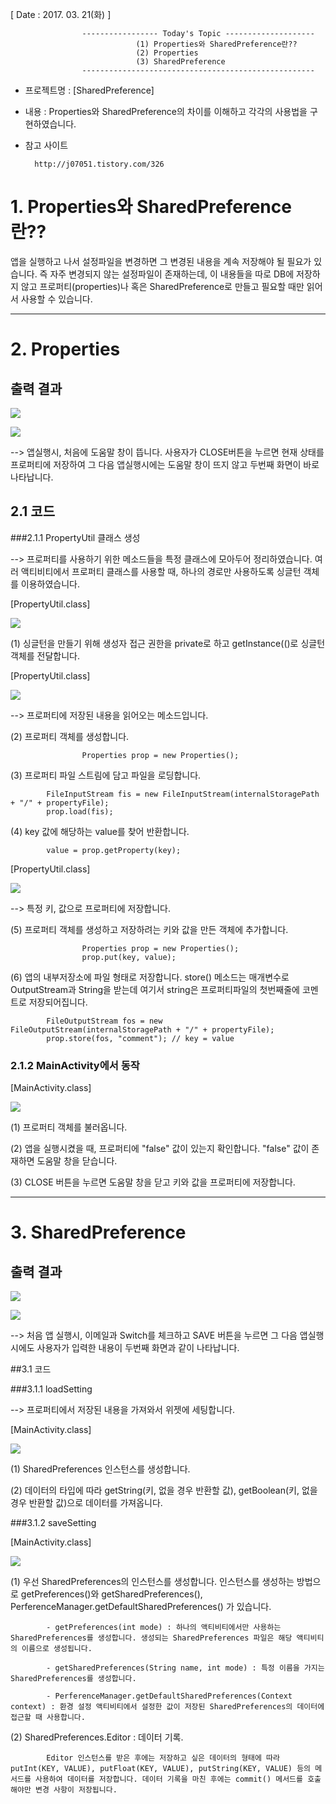 [ Date : 2017. 03. 21(화) ]

					----------------- Today's Topic --------------------
								(1) Properties와 SharedPreference란??
								(2) Properties
								(3) SharedPreference
					----------------------------------------------------

- 프로젝트명 : [SharedPreference]

- 내용 : Properties와 SharedPreference의 차이를 이해하고 각각의 사용법을 구현하였습니다.

- 참고 사이트

		http://j07051.tistory.com/326
	

   
# 1. Properties와 SharedPreference란??

앱을 실행하고 나서 설정파일을 변경하면 그 변경된 내용을 계속 저장해야 될 필요가 있습니다. 즉 자주 변경되지 않는 설정파일이 존재하는데, 이 내용들을 따로 DB에 저장하지 않고 프로퍼티(properties)나 혹은 SharedPreference로 만들고 필요할 때만 읽어서 사용할 수 있습니다.


---------------------------------------------------

# 2. Properties

## 출력 결과

![](http://i.imgur.com/TawBgxi.png)


![](http://i.imgur.com/t2ASjk4.png)


--> 앱실행시, 처음에 도움말 창이 뜹니다. 사용자가 CLOSE버튼을 누르면 현재 상태를 프로퍼티에 저장하여 그 다음 앱실행시에는 도움말 창이 뜨지 않고 두번째 화면이 바로 나타납니다.  

## 2.1 코드

###2.1.1 PropertyUtil 클래스 생성

--> 프로퍼티를 사용하기 위한 메소드들을 특정 클래스에 모아두어 정리하였습니다. 여러 액티비티에서 프로퍼티 클래스를 사용할 때, 하나의 경로만 사용하도록 싱글턴 객체를 이용하였습니다.

[PropertyUtil.class]

![](http://i.imgur.com/uxaHEjW.png)

(1) 싱글턴을 만들기 위해 생성자 접근 권한을 private로 하고 getInstance(()로 싱글턴 객체를 전달합니다. 

[PropertyUtil.class]

![](http://i.imgur.com/cRIDFyd.png)

--> 프로퍼티에 저장된 내용을 읽어오는 메소드입니다.

(2) 프로퍼티 객체를 생성합니다. 

					Properties prop = new Properties();

(3) 프로퍼티 파일 스트림에 담고 파일을 로딩합니다.

	        FileInputStream fis = new FileInputStream(internalStoragePath + "/" + propertyFile);
            prop.load(fis);

(4) key 값에 해당하는 value를 찾어 반환합니다.
			
			value = prop.getProperty(key);

[PropertyUtil.class]

![](http://i.imgur.com/l7PHphk.png)

--> 특정 키, 값으로 프로퍼티에 저장합니다.

(5) 프로퍼티 객체를 생성하고 저장하려는 키와 값을 만든 객체에 추가합니다.

			        Properties prop = new Properties();
        			prop.put(key, value);
	
(6) 앱의 내부저장소에 파일 형태로 저장합니다. store() 메소드는 매개변수로 OutputStream과 String을 받는데 여기서 string은 프로퍼티파일의 첫번째줄에 코멘트로 저장되어집니다.
		
            FileOutputStream fos = new FileOutputStream(internalStoragePath + "/" + propertyFile);
            prop.store(fos, "comment"); // key = value

### 2.1.2 MainActivity에서 동작

[MainActivity.class]

![](http://i.imgur.com/vXOH2VE.png)


(1) 프로퍼티 객체를 불러옵니다.

(2) 앱을 실행시켰을 때, 프로퍼티에 "false" 값이 있는지 확인합니다. "false" 값이 존재하면 도움말 창을 닫습니다. 

(3) CLOSE 버튼을 누르면 도움말 창을 닫고 키와 값을 프로퍼티에 저장합니다.

-------------------------------------------------

# 3. SharedPreference

## 출력 결과

![](http://i.imgur.com/5elh9Lw.png)


![](http://i.imgur.com/Yz09XGq.png)


--> 처음 앱 실행시, 이메일과 Switch를 체크하고 SAVE 버튼을 누르면 그 다음 앱실행시에도 사용자가 입력한 내용이 두번째 화면과 같이 나타납니다.

##3.1 코드

###3.1.1 loadSetting

--> 프로퍼티에서 저장된 내용을 가져와서 위젯에 세팅합니다. 

[MainActivity.class]

![](http://i.imgur.com/CnME7f0.png)


(1) SharedPreferences 인스턴스를 생성합니다.

(2) 데이터의 타입에 따라 getString(키, 없을 경우 반환할 값), getBoolean(키, 없을 경우 반환할 값)으로 데이터를 가져옵니다.



###3.1.2 saveSetting

[MainActivity.class]

![](http://i.imgur.com/aDoSiRL.png)

(1) 우선 SharedPreferences의 인스턴스를 생성합니다. 인스턴스를 생성하는 방법으로  getPreferences()와 getSharedPreferences(),  PerferenceManager.getDefaultSharedPreferences() 가 있습니다.

			- getPreferences(int mode) : 하나의 액티비티에서만 사용하는 SharedPreferences를 생성합니다. 생성되는 SharedPreferences 파일은 해당 액티비티의 이름으로 생성됩니다.
			
			- getSharedPreferences(String name, int mode) : 특정 이름을 가지는 SharedPreferences를 생성합니다.
			
			- PerferenceManager.getDefaultSharedPreferences(Context context) : 환경 설정 액티비티에서 설정한 값이 저장된 SharedPreferences의 데이터에 접근할 때 사용합니다.



(2) SharedPreferences.Editor : 데이터 기록.

			Editor 인스턴스를 받은 후에는 저장하고 싶은 데이터의 형태에 따라 putInt(KEY, VALUE), putFloat(KEY, VALUE), putString(KEY, VALUE) 등의 메서드를 사용하여 데이터를 저장합니다. 데이터 기록을 마친 후에는 commit() 메서드를 호출해야만 변경 사항이 저장됩니다.
